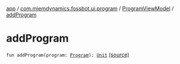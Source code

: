 [app](../../index.md) / [com.miemdynamics.fossbot.ui.program](../index.md) / [ProgramViewModel](index.md) / [addProgram](./add-program.md)

# addProgram

`fun addProgram(program: `[`Program`](../../com.miemdynamics.fossbot.data.entity/-program/index.md)`): `[`Unit`](https://kotlinlang.org/api/latest/jvm/stdlib/kotlin/-unit/index.html) [(source)](https://github.com/binyot/fossbot/tree/master/app/src/main/java/com/miemdynamics/fossbot/ui/program/ProgramViewModel.kt#L30)